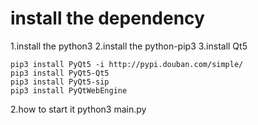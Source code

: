 # install the dependency
1.install the python3
2.install the python-pip3
3.install Qt5
```
pip3 install PyQt5 -i http://pypi.douban.com/simple/
pip3 install PyQt5-Qt5
pip3 install PyQt5-sip
pip3 install PyQtWebEngine
```
2.how to start it
python3 main.py
